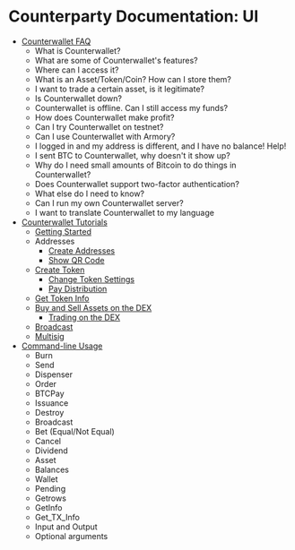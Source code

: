 # Counterparty Documentation: UI

- [Counterwallet FAQ](FAQ-Counterwallet.md)
  - What is Counterwallet?
  - What are some of Counterwallet's features?
  - Where can I access it?
  - What is an Asset/Token/Coin? How can I store them?
  - I want to trade a certain asset, is it legitimate?
  - Is Counterwallet down?
  - Counterwallet is offline. Can I still access my funds?
  - How does Counterwallet make profit?
  - Can I try Counterwallet on testnet?
  - Can I use Counterwallet with Armory?
  - I logged in and my address is different, and I have no balance! Help!
  - I sent BTC to Counterwallet, why doesn't it show up?
  - Why do I need small amounts of Bitcoin to do things in Counterwallet?
  - Does Counterwallet support two-factor authentication?
  - What else do I need to know?
  - Can I run my own Counterwallet server?
  - I want to translate Counterwallet to my language
- [Counterwallet Tutorials](Counterwallet_Tutorials)
  - [Getting Started](getting_started_cw.md)
  - Addresses
    - [Create Addresses](create_addresses.md)
    - [Show QR Code](show_qr_code.md)
  - [Create Token](create_token.md)
    - [Change Token Settings](change_token_settings.md)
    - [Pay Distribution](pay_distribution.md)
  - [Get Token Info](get_token_info.md)
  - [Buy and Sell Assets on the DEX](buy_and_sell_assets_on_the_dex.md)
    - [Trading on the DEX](trade.md)
  - [Broadcast](broadcast.md)
  - [Multisig](multisig_counterwallet.md)
- [Command-line Usage](CLI.md)
  - Burn
  - Send
  - Dispenser
  - Order
  - BTCPay
  - Issuance
  - Destroy
  - Broadcast
  - Bet (Equal/Not Equal)
  - Cancel
  - Dividend
  - Asset
  - Balances
  - Wallet
  - Pending
  - Getrows
  - GetInfo
  - Get_TX_Info
  - Input and Output
  - Optional arguments
  